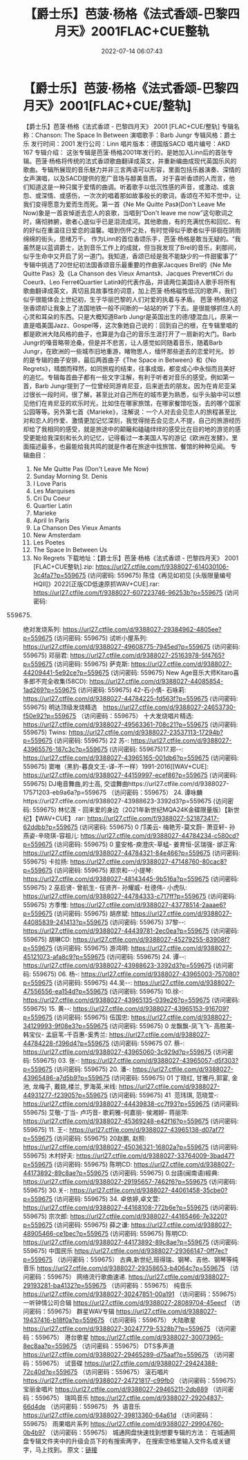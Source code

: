 ﻿---
title: 【爵士乐】芭菠·杨格《法式香颂-巴黎四月天》2001FLAC+CUE整轨
date: 2022-07-14 06:07:43
categories: 外语音乐
tags: 外语音乐
---
# 【爵士乐】芭菠·杨格《法式香颂-巴黎四月天》2001[FLAC+CUE/整轨]

【爵士乐】芭菠·杨格《法式香颂 - 巴黎四月天》 2001
[FLAC+CUE/整轨]
专辑名称：Chanson: The Space In
Between
演唱歌手：Barb Jungr
专辑风格：爵士乐
发行时间：2001
发行公司：Linn
唱片版本：德国版SACD
唱片编号：AKD 167
专辑介绍：
这张专辑是芭菠·杨格2001年发行的，是她加入Linn后的首张专辑。芭菠·杨格将传统的法式香颂歌曲翻译成英文，并重新编曲成现代英国乐风的歌曲。专辑所展现的音乐魅力并非三言两语可以形容，里面包括乐器演奏、深情的女声演唱，以及SACD提供的宽广音场与醇美音质。
对于喜听香颂的人而言，他们知道这是一种只属于爱情的曲调。听着歌手以低沉性感的声音，或激动、或哀怨、或深情、或感伤，一次次的唱着那如故事般长的歌词，香颂在不知不觉中，让我们变得愿意为爱而生而死。第一首《Ne
Me Quitte Pas》(Don't Leave Me Now)象是一首哀悼逝去恋人的哀歌，当唱到“Don't leave me
now”这句歌词之时，痛彻肺腑，歌者心底似乎已是泪流成河。其他歌曲，有的充满忧伤和回忆、有的好似在重温往日爱恋的温馨。唱到伤怀之处，有时觉得似乎歌者似乎徘徊在阴雨绵绵的街头，思绪万千。
作为Linn的首位香颂乐手，芭菠·杨格是敢当无疑的。“我虽然是以蓝调爵士，达到音乐工作上的成就，但当我发现了Brel的音乐，刹那间，似乎生命中又开启了另一道门。我知道，香颂已经是我不能缺少的一件甜蜜事了”
专辑中挑选了20世纪初法国香颂音乐最重要的作曲家Jacques Brel的《Ne Me Quitte Pas》及《La Chanson
des Vieux Amants》、Jacques Prevert《Cri du Coeur》、Leo Ferre《Quartier
Latin》的代表作品，并请两位美国诗人歌手将所有歌曲翻译成英文，真切且具故事性的词意，加上芭菠·杨格磁性低沉的歌声，我们似乎很能体会上世纪初，生于华丽巴黎的人们对爱的执着与矛盾。
芭菠·杨格的这张香颂却让我象上了法国地铁一般不间断的一站站的听了下去。是很能够抓住人的心灵和耳朵的东西。只是大概知道Barb
Jungr是英国出生的德/捷混血儿，原来一直是唱美国Jazz、Gospel等，这次象她自己说的：回到自己的根，在专辑里唱的都是欧洲大陆风格的曲子，也算是为自己的音乐生涯打开了一扇新的大门。Barb
Jungr的嗓音略带沧桑，但是并不悲苦，让人感觉如同随着音乐，随着Barb
Jungr，在欧洲的一些城市旧地重游，睹物思人，缅怀那些逝去的恋爱时光。
妙的是专辑的曲子安排，最后两首曲子《The Space in
Between》和《No
Regrets》，晴朗而释然，如同旅程的结束，往事成烟，都变成心中永恒而且美好的追忆。专辑每首曲子都有一些文字注解，有利于听者对音乐的感受。例如第一首，Barb
Jungr提到了一位曾经同游肯尼亚，后来逝去的朋友。因为在肯尼亚呆过很长一段时间，很了解，甚至比对自己所在的城市更为熟悉，似乎头脑中可以想见他们在肯尼亚的欢乐时光，比如住在哪家旅馆，在哪家餐馆吃饭，去的哪个国家公园等等。另外第七首《Marieke》，注解说：一个人对去会见恋人的旅程甚至比对和恋人的作爱、激情更加记忆深刻，我觉得抛去会见恋人不提，自己的旅游经历却给了我相同的感受，就是旅途中的颠簸和磕磕绊绊的感受比在目的地的游览的感受更能给我深刻和长久的记忆，记得看过一本美国人写的游记《欧洲在发酵》，里面描述最多，也最能给我共鸣的就是作者在旅途中找旅馆、餐馆的种种见闻。
专辑曲目：
01. Ne Me Quitte Pas (Don't
Leave Me Now)
02. Sunday Morning St.
Denis
03. I Love Paris
04. Les Marquises
05. Cri Du Coeur
06. Quartier Latin
07. Marieke
08. April In Paris
09. La Chanson Des Vieux
Amants
10. New Amsterdam
11. Les Poetes
12. The Space In Between
Us
13. No Regrets
下载地址：【爵士乐】芭菠·杨格《法式香颂 - 巴黎四月天》 2001
[FLAC+CUE整轨].zip: https://url27.ctfile.com/f/9388027-614030106-3c4fa7?p=559675
(访问密码: 559675)
陈佳《再见如初见
[头版限量编号
HQII]》2022[正版CD低速原抓WAV+CUE].rar:
https://url27.ctfile.com/f/9388027-607223746-96253b?p=559675
(访问密码:
559675)
绝对发烧系列: https://url27.ctfile.com/d/9388027-29384962-4805ee?p=559675
(访问密码: 559675)
试听小屋系列: https://url27.ctfile.com/d/9388027-49608775-7945ed?p=559675
(访问密码: 559675)
邓丽君: https://url27.ctfile.com/d/9388027-25163978-5f4765?p=559675
(访问密码: 559675)
萨克斯: https://url27.ctfile.com/d/9388027-44209441-5e92ce?p=559675
(访问密码: 559675)
New
Age音乐大师Kitaro喜多郎不完全收集(58CD): https://url27.ctfile.com/d/9388027-44085854-1ad269?p=559675
(访问密码: 559675)
42-石小倩- 石咏莉: https://url27.ctfile.com/d/9388027-44784225-fd563f?p=559675
(访问密码: 559675)
明达顶级发烧精选　https://url27.ctfile.com/d/9388027-24653730-f50e92?p=559675
（访问密码：559675）
十大发烧唱片精选: https://url27.ctfile.com/d/9388027-49563361-708c21?p=559675
(访问密码: 559675)
Twins: https://url27.ctfile.com/d/9388027-23537113-17294b?p=559675
(访问密码: 559675)
22 苏-: https://url27.ctfile.com/d/9388027-43965576-187c3c?p=559675
(访问密码: 559675)17.郑--: https://url27.ctfile.com/d/9388027-43965165-001db6?p=559675
(访问密码: 559675)
窦唯（黑豹-暮良文王-译-不一样）1991-2016[[WAV+CUE]: https://url27.ctfile.com/d/9388027-44159997-ecef86?p=559675
(访问密码: 559675)
DJ电音舞曲,的士高,
交谊舞曲https://url27.ctfile.com/d/9388027-17571203-eb9a6a?p=559675
（访问密码：559675）
24. 谭咏麟https://url27.ctfile.com/d/9388027-43988623-3392d3?p=559675
(访问密码: 559675)
林忆莲 -
回来爱的身边（2021年新世纪MQA24K金碟限量版）【新世纪】【WAV+CUE】.rar: https://url27.ctfile.com/f/9388027-521873417-62ddbb?p=559675
(访问密码: 559675)
0 邝美云- 梅艳芳-莫文蔚- 萧亚轩-
孙燕姿-辛晓琪-容祖儿: https://url27.ctfile.com/d/9388027-44784234-c580cd?p=559675
(访问密码: 559675)
0 童安格-庾澄庆-草蜢- 姜育恒-区瑞强-
邰正宵: https://url27.ctfile.com/d/9388027-44784321-84e466?p=559675
(访问密码: 559675)
卡拉扬: https://url27.ctfile.com/d/9388027-47148760-80cac8?p=559675
(访问密码: 559675)
郑京和--小提琴: https://url27.ctfile.com/d/9388027-48143445-9b516a?p=559675
(访问密码: 559675)
2 巫启贤- 曾航生- 任贤齐- 孙耀威- 杜德伟-
小虎队: https://url27.ctfile.com/d/9388027-44784333-c717ff?p=559675
(访问密码: 559675)
方季惟: https://url27.ctfile.com/d/9388027-43778514-2aaae6?p=559675
(访问密码: 559675)
胡彦斌: https://url27.ctfile.com/d/9388027-44085839-241413?p=559675
(访问密码: 559675)
37黎--:
https://url27.ctfile.com/d/9388027-44439781-2ec0ea?p=559675
(访问密码: 559675)
胡琳CD: https://url27.ctfile.com/d/9388027-45279255-83908f?p=559675
(访问密码: 559675)
游鸿明: https://url27.ctfile.com/d/9388027-45121073-afa8c9?p=559675
(访问密码: 559675)
24. 谭--: https://url27.ctfile.com/d/9388027-43988623-3392d3?p=559675
(访问密码: 559675)
06. 杨-: https://url27.ctfile.com/d/9388027-43965003-757080?p=559675
(访问密码: 559675)
44.吴--: https://url27.ctfile.com/d/9388027-47556556-ea154d?p=559675
(访问密码: 559675)
10.徐-: https://url27.ctfile.com/d/9388027-43965135-039e26?p=559675
(访问密码: 559675)
15. 黄--: https://url27.ctfile.com/d/9388027-43965153-916709?p=559675
(访问密码: 559675)
伍国忠: https://url27.ctfile.com/d/9388027-34129993-9f08e3?p=559675
(访问密码: 559675)
0 龙飘飘-凤飞飞- 高胜美- 韩宝仪-
孟庭苇-千百惠-奚秀兰: https://url27.ctfile.com/d/9388027-44784228-f396d4?p=559675
(访问密码: 559675
07. 蔡-: https://url27.ctfile.com/d/9388027-43965060-3c929d?p=559675
(访问密码: 559675)
03. 张-: https://url27.ctfile.com/d/9388027-43965057-d5f303?p=559675
(访问密码: 559675)
20. 潘-: https://url27.ctfile.com/d/9388027-43965486-a7d5b9?p=559675
(访问密码: 559675)
01 丁晓红, 甘雅丹,郭宴, 金池, 龙梅子, 戴娆,楼兰, 罗海英,米线: https://url27.ctfile.com/d/9388027-44931277-f23905?p=559675
(访问密码: 559675)
41  范玮琪, 范晓萱-: https://url27.ctfile.com/d/9388027-44439838-cc7f93?p=559675
(访问密码: 559675)
艾敬-丁当- 卢巧音- 歌莉雅-何嘉丽- 侯湘婷- 蒋丽萍: https://url27.ctfile.com/d/9388027-45369248-e42f16?p=559675
(访问密码: 559675)
11. 王-: https://url27.ctfile.com/d/9388027-43965138-d07af7?p=559675
(访问密码: 559675)
20赵鹏, 赵照: https://url27.ctfile.com/d/9388027-45036321-16802a?p=559675
(访问密码: 559675)
木村好夫: https://url27.ctfile.com/d/9388027-33764009-3bad47?p=559675
(访问密码: 559675)
陈明CD:
https://url27.ctfile.com/d/9388027-44173892-89c8ae?p=559675
(访问密码:
559675)
0.台語(闽南语)經典: https://url27.ctfile.com/d/9388027-29195657-7462f6?p=559675
(访问密码: 559675)
30.关-: https://url27.ctfile.com/d/9388027-44061458-35cbe0?p=559675
(访问密码: 559675)
34. 卓依婷,卓文萱: https://url27.ctfile.com/d/9388027-44168108-772b6e?p=559675
(访问密码: 559675)
宗次郎: https://url27.ctfile.com/d/9388027-44165466-7e3220?p=559675
(访问密码: 559675)
薛之谦: https://url27.ctfile.com/d/9388027-48905466-ce1bec?p=559675
(访问密码: 559675)
陈明CD: https://url27.ctfile.com/d/9388027-44173892-89c8ae?p=559675
(访问密码: 559675)
中国民乐
https://url27.ctfile.com/d/9388027-29366147-0ff7ec?p=559675
（访问密码：559675）
古典,新世纪,班得瑞、钢琴、吉他、钢琴等纯音乐
https://url27.ctfile.com/d/9388027-29358653-b4064c?p=559675
（访问密码：559675）
网络流行歌曲速递.
https://url27.ctfile.com/d/9388027-29193281-ba4132?p=559675
（访问密码：559675）
纯音乐
https://url27.ctfile.com/d/9388027-30247851-00a191
（访问密码：559675）
一听钟情公司合辑
https://url27.ctfile.com/d/9388027-28089704-45eecf
（访问密码：559675）
群星WAV专辑
https://url27.ctfile.com/d/9388027-19437416-b18f0a?p=559675
（访问密码：559675）
大陆歌星
https://url27.ctfile.com/d/9388027-30247779-5328b7?p=559675
（访问密码：559675）
港台歌星
https://url27.ctfile.com/d/9388027-30073965-8ec8aa?p=559675
（访问密码：559675）
DTS多声道
https://url27.ctfile.com/d/9388027-29465289-d75aaf?p=559675
（访问密码：559675）
试音碟
https://url27.ctfile.com/d/9388027-29424388-72c40d?p=559675
（访问密码：559675）
滚石唱片
https://url27.ctfile.com/d/9388027-24721817-c99fb0
（访问密码：559675）
宝丽金唱片
https://url27.ctfile.com/d/9388027-29465211-2db889
（访问密码：559675）
瑞鸣音乐
https://url27.ctfile.com/d/9388027-29204837-66d4de
（访问密码：559675）
外  语音乐
https://url27.ctfile.com/d/9388027-39813360-64a61d
（访问密码：559675）
雨果唱片系列
https://url27.ctfile.com/d/9388027-29904760-0b4b97
（访问密码：559675）
城通网盘快速找到想要专辑的方法：
在城通网盘专辑文件夹中的升级会员下的有搜索两字，
在搜索空格里输入文件名或关键字，马上找到。
原文：[链接](https://blog.sina.com.cn/s/blog_1647c7e7601030yc8.html)